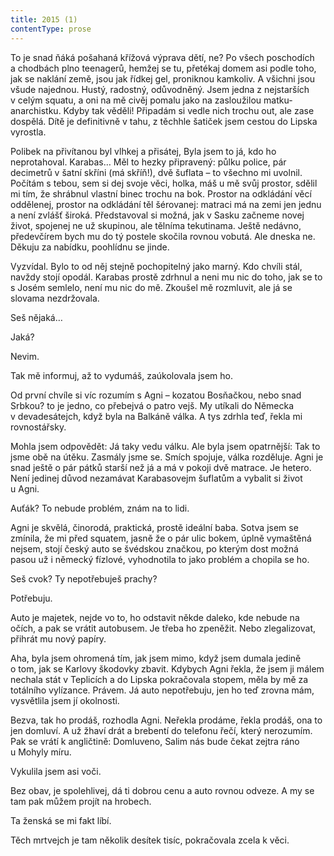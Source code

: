 ```yaml
---
title: 2015 (1)
contentType: prose
---
```


  

To je snad ňáká pošahaná křížová výprava dětí, ne? Po všech poschodích a chodbách plno teenagerů, hemžej se tu, přetékaj domem asi podle toho, jak se naklání země, jsou jak řídkej gel, proniknou kamkoliv. A všichni jsou všude najednou. Hustý, radostný, odůvodněný. Jsem jedna z nejstarších v celým squatu, a oni na mě civěj pomalu jako na zasloužilou matku-anarchistku. Kdyby tak věděli! Připadám si vedle nich trochu out, ale zase dospělá. Dítě je definitivně v tahu, z těchhle šatiček jsem cestou do Lipska vyrostla.

Polibek na přivítanou byl vlhkej a přisátej, Byla jsem to já, kdo ho neprotahoval. Karabas… Měl to hezky připravený: půlku police, pár decimetrů v šatní skříni (má skříň!), dvě šuflata – to všechno mi uvolnil. Počítám s tebou, sem si dej svoje věci, holka, máš u mě svůj prostor, sdělil mi tím, že shrábnul vlastní binec trochu na bok. Prostor na odkládání věcí oddělenej, prostor na odkládání těl šérovanej: matraci má na zemi jen jednu a není zvlášť široká. Představoval si možná, jak v Sasku začneme novej život, spojenej ne už skupinou, ale tělníma tekutinama. Ještě nedávno, předevčírem bych mu do tý postele skočila rovnou vobutá. Ale dneska ne. Děkuju za nabídku, poohlídnu se jinde.

Vyzvídal. Bylo to od něj stejně pochopitelný jako marný. Kdo chvíli stál, navždy stojí opodál. Karabas prostě zdrhnul a neni mu nic do toho, jak se to s Josém semlelo, není mu nic do mě. Zkoušel mě rozmluvit, ale já se slovama nezdržovala.

Seš nějaká…

Jaká?

Nevim.

Tak mě informuj, až to vydumáš, zaúkolovala jsem ho.

Od první chvíle si víc rozumím s Agni – kozatou Bosňačkou, nebo snad Srbkou? to je jedno, co přebejvá o patro vejš. My utíkali do Německa v devadesátejch, když byla na Balkáně válka. A tys zdrhla teď, řekla mi rovnostářsky.

Mohla jsem odpovědět: Já taky vedu válku. Ale byla jsem opatrnější: Tak to jsme obě na útěku. Zasmály jsme se. Smích spojuje, válka rozděluje. Agni je snad ještě o pár pátků starší než já a má v pokoji dvě matrace. Je hetero. Není jedinej důvod nezamávat Karabasovejm šuflatům a vybalit si život u Agni.

Auťák? To nebude problém, znám na to lidi.

Agni je skvělá, činorodá, praktická, prostě ideální baba. Sotva jsem se zmínila, že mi před squatem, jasně že o pár ulic bokem, úplně vymaštěná nejsem, stojí český auto se švédskou značkou, po kterým dost možná pasou už i německý fízlové, vyhodnotila to jako problém a chopila se ho.

Seš cvok? Ty nepotřebuješ prachy?

Potřebuju.

Auto je majetek, nejde vo to, ho odstavit někde daleko, kde nebude na očích, a pak se vrátit autobusem. Je třeba ho zpeněžit. Nebo zlegalizovat, přihrát mu nový papíry.

Aha, byla jsem ohromená tím, jak jsem mimo, když jsem dumala jedině o tom, jak se Karlovy škodovky zbavit. Kdybych Agni řekla, že jsem ji málem nechala stát v Teplicích a do Lipska pokračovala stopem, měla by mě za totálního vylízance. Právem. Já auto nepotřebuju, jen ho teď zrovna mám, vysvětlila jsem jí okolnosti.

Bezva, tak ho prodáš, rozhodla Agni. Neřekla prodáme, řekla prodáš, ona to jen domluví. A už žhaví drát a brebentí do telefonu řečí, který nerozumím. Pak se vrátí k angličtině: Domluveno, Salim nás bude čekat zejtra ráno u Mohyly míru.

Vykulila jsem asi voči.

Bez obav, je spolehlivej, dá ti dobrou cenu a auto rovnou odveze. A my se tam pak můžem projít na hrobech.

Ta ženská se mi fakt líbí.

Těch mrtvejch je tam několik desítek tisíc, pokračovala zcela k věci.
